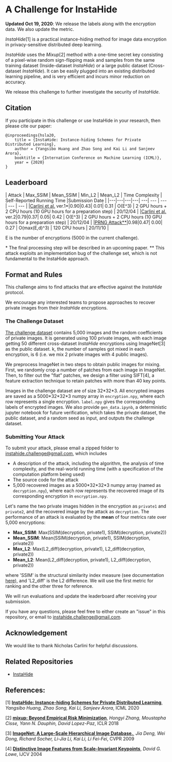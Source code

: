# A Challenge for InstaHide

**Updated Oct 19, 2020**: We release the labels along with the encryption data. We also update the metric.

*InstaHide*[1] is a practical instance-hiding method for image data encryption in privacy-sensitive distributed deep learning. 

*InstaHide* uses the *Mixup*[2] method with a one-time secret key consisting of a pixel-wise random sign-flipping mask and samples from the same training dataset (Inside-dataset *InstaHide*) or a large public dataset (Cross-dataset *InstaHide*). It can be easily plugged into an existing distributed learning pipeline, and is very efficient and incurs minor reduction on accuracy. 


We release this challenge to further investigate the security of *InstaHide*.

## Citation
If you participate in this challenge or use InstaHide in your research, then please cite our paper:
```
@inproceedings{hsla20,
    title = {InstaHide: Instance-hiding Schemes for Private Distributed Learning},
    author = {Yangsibo Huang and Zhao Song and Kai Li and Sanjeev Arora},
    booktitle = {Internation Conference on Machine Learning (ICML)},
    year = {2020}
}
```

## Leaderboard
| Attack   |  Max_SSIM | Mean_SSIM | Min_L2 | Mean_L2 | Time Complexity | Self-Reported Running Time |Submission Date  |
|---|---|---|---| ---| --- | --- | --- | --- |
|[Carlini et al.](https://arxiv.org/abs/2011.05315) ver.1\*|0.90|0.43| 0.01| 0.31 | O(E^3) | 2 GPU hours + 2 CPU hours (10 GPU hours for a preparation step) | 20/12/04 |
|[Carlini et al.](https://arxiv.org/abs/2011.05315) ver.2|0.79|0.37| 0.05| 0.42 | O(E^3) | 2 GPU hours + 2 CPU hours (10 GPU hours for a preparation step) | 20/12/04 |
|[PRNG Attack\**](https://arxiv.org/abs/2011.05315)|0.98|0.47| 0.00| 0.27 | O(max(E,d)^3) | 120 CPU hours | 20/11/10 |

E is the  number of encryptions (5000 in the current challenge).

\* The final processing step will be described in an upcoming paper.
\** This attack exploits an implementation bug of the challenge set, which is not fundamental to the InstaHide approach.

## Format and Rules

This challenge aims to find attacks that are effective against the *InstaHide* protocol.

We encourage any interested teams to propose approaches to recover private images from their *InstaHide* encryptions. 

### The Challenge Dataset

[The challenge dataset](https://www.dropbox.com/sh/8zdsr1sjftia4of/AAA-60TOjGKtGEZrRmbawwqGa?dl=0) contains 5,000 images and the random coefficients of private images. It is generated using 100 private images, with each image getting 50 different cross-dataset *InstaHide* encryptions using ImageNet[3] as the public dataset. k, the number of samples got mixed in each encryption, is 6 (i.e. we mix 2 private images with 4 public images).

We preprocess ImageNet in two steps to obtain public images for mixing. First,  we randomly crop a number of patches from each image in ImageNet.  Then, to filter out the "flat" patches, we design a filter using SIFT[4], a feature extraction technique to retain patches with more than 40 key points.

Images in the challenge dataset are of size 32\*32\*3. All encrypted images are saved as a 5000\*32\*32\*3 numpy array in `encryption.npy`, where each row represents a single encryption. `label.npy` gives the corresponding labels of encrypted images. We also provide `gen_data.ipynb`, a deterministic jupyter notebook for future verification, which takes the private dataset, the public dataset, and a random seed as input, and outputs the challenge dataset.

### Submitting Your Attack

To submit your attack, please email a zipped folder to instahide.challenge@gmail.com, which includes
- A description of the attack, including the algorithm, the analysis of time complexity, and the real-world running time (with a specification of the computation platform being used)
- The source code for the attack
- 5,000 recovered images as a 5000\*32\*32\*3 numpy array (named as `decryption.npy`), where each row represents the recovered image of its corresponding encryption in `encryption.npy`.


Let's name the two private images hidden in the encryption as `private1` and `private2`, and the recovered image by the attack as `decryption`. The performance of an attack is evaluated by the **mean** of four metrics rate over 5,000 encryptions: 
- **Max_SSIM**: Max(SSIM(decryption, private1), SSIM(decryption, private2)) 
- **Mean_SSIM**: Mean(SSIM(decryption, private1), SSIM(decryption, private2)) 
- **Max_L2**: Max(L2_diff(decryption, private1), L2_diff(decryption, private2)) 
- **Mean_L2**: Mean(L2_diff(decryption, private1), L2_diff(decryption, private2)) 

where 'SSIM' is the structural similarity index measure (see documentation [here](https://scikit-image.org/docs/stable/api/skimage.metrics.html#skimage.metrics.structural_similarity)), and 'L2_diff' is the L2 difference. We will use the first metric for ranking and the other three for reference.

We will run evaluations and update the leaderboard after receiving your submission. 

If you have any questions, please feel free to either create an "issue" in this repository, or email to instahide.challenge@gmail.com. 

## Acknowledgement
We would like to thank Nicholas Carlini for helpful discussions.

## Related Repositories
- [InstaHide](https://github.com/Hazelsuko07/InstaHide)

## References:
[1] [**InstaHide: Instance-hiding Schemes for Private Distributed Learning**](http://arxiv.org/abs/2010.02772), *Yangsibo Huang, Zhao Song, Kai Li, Sanjeev Arora*, ICML 2020

[2] [**mixup: Beyond Empirical Risk Minimization**](https://arxiv.org/abs/1710.09412), *Hongyi Zhang, Moustapha Cisse, Yann N. Dauphin, David Lopez-Paz*, ICLR 2018

[3] [**ImageNet: A Large-Scale Hierarchical Image Database.**](http://www.image-net.org/papers/imagenet_cvpr09.pdf), *Jia Deng, Wei Dong, Richard Socher, Li-Jia Li, Kai Li, Li Fei-Fei*, CVPR 2009

[4] [**Distinctive Image Features from Scale-Invariant Keypoints**](https://www.cs.ubc.ca/~lowe/papers/ijcv04.pdf), *David G. Lowe*, IJCV 2004